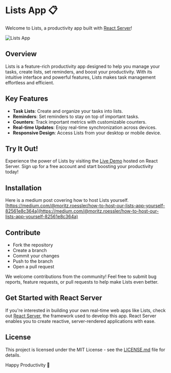 # Lists App 📋

Welcome to Lists, a productivity app built with [React Server](https://state-less.cloud)!

![Lists App](/public/screenshot.png)

## Overview

Lists is a feature-rich productivity app designed to help you manage your tasks, create lists, set reminders, and boost your productivity. With its intuitive interface and powerful features, Lists makes task management effortless and efficient.

## Key Features

- **Task Lists**: Create and organize your tasks into lists.
- **Reminders**: Set reminders to stay on top of important tasks.
- **Counters**: Track important metrics with customizable counters.
- **Real-time Updates**: Enjoy real-time synchronization across devices.
- **Responsive Design**: Access Lists from your desktop or mobile device.

## Try It Out!

Experience the power of Lists by visiting the [Live Demo](https://lists.state-less.cloud) hosted on React Server. Sign up for a free account and start boosting your productivity today!

## Installation

Here is a medium post covering how to host Lists yourself.
[https://medium.com/@moritz.roessler/how-to-host-our-lists-app-yourself-82561e8c364a](https://medium.com/@moritz.roessler/how-to-host-our-lists-app-yourself-82561e8c364a)

## Contribute

- Fork the repository
- Create a branch
- Commit your changes
- Push to the branch
- Open a pull request

We welcome contributions from the community! Feel free to submit bug reports, feature requests, or pull requests to help make Lists even better.

## Get Started with React Server

If you're interested in building your own real-time web apps like Lists, check out [React Server](https://state-less.cloud), the framework used to develop this app. React Server enables you to create reactive, server-rendered applications with ease.

## License

This project is licensed under the MIT License - see the [LICENSE.md](LICENSE.md) file for details.

Happy Productivity 🚀
